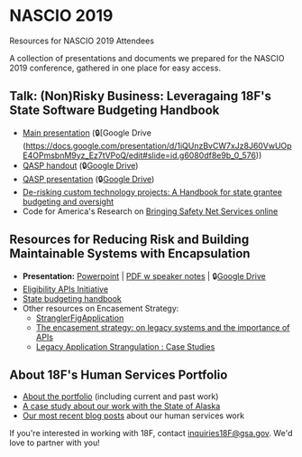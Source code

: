 # NASCIO 2019
Resources for NASCIO 2019 Attendees

A collection of presentations and documents we prepared for the NASCIO 2019 conference, gathered in one place for easy access.

## Talk: (Non)Risky Business: Leveragaing 18F's State Software Budgeting Handbook

- [Main presentation]() (🔒[Google Drive
(https://docs.google.com/presentation/d/1iQUnzBvCW7xJz8J60VwUOpE4OPmsbnM9yz_Ez7tVPoQ/edit#slide=id.g6080df8e9b_0_576))
- [QASP handout](https://github.com/18F/mesc2019/blob/master/workshop-legacy-modernization/qasp-handout.pdf?raw=true) (🔒[Google Drive](https://docs.google.com/document/d/1kTSEHCe9oeon8zbERDCSlfNNVGrnWmy4FCXJuP7NBdM/edit))
- [QASP presentation](https://github.com/18F/mesc2019/blob/master/workshop-legacy-modernization/qasp-presentation.pptx?raw=true) (🔒[Google Drive](https://docs.google.com/presentation/d/1ogoDFPQdxqTi7-BV0ZjjCUtvufcesNeX_UJ4cIMnIqk/edit))
- [De-risking custom technology projects: A Handbook for state grantee budgeting and oversight](https://github.com/18F/technology-budgeting/blob/master/handbook.md)
- Code for America's Research on [Bringing Safety Net Services online](https://www.codeforamerica.org/programs/integrated-benefits/bringing-social-safety-net-benefits-online)

## Resources for Reducing Risk and Building Maintainable Systems with Encapsulation

- **Presentation:** [Powerpoint](https://github.com/18F/mesc2019/blob/master/talk-encasement/MESC-Encasement.pptx?raw=true) | [PDF w speaker notes](https://github.com/18F/mesc2019/blob/master/talk-encasement/MESC-Encasement-w-notes.pdf) | 🔒[Google Drive](https://docs.google.com/presentation/d/1QQsFkHxRG4n8tAJlhIwreM3_Vy9rpv4lz-1txw-wy8I/edit#slide=id.p)
- [Eligibility APIs Initiative](https://github.com/18F/eligibility-rules-service/blob/master/README.md)
- [State budgeting handbook](https://github.com/18F/technology-budgeting/blob/master/handbook.md)
- Other resources on Encasement Strategy:
    - [StranglerFigApplication](https://martinfowler.com/bliki/StranglerFigApplication.html)
    - [The encasement strategy: on legacy systems and the importance of APIs](https://18f.gsa.gov/2014/09/08/the-encasement-strategy-on-legacy-systems-and-the/)
    - [Legacy Application Strangulation : Case Studies](https://paulhammant.com/2013/07/14/legacy-application-strangulation-case-studies/)

## About 18F's Human Services Portfolio

- [About the portfolio](https://github.com/18F/human-services/#18fs-human-services-portfolio) (including current and past work)
- [A case study about our work with the State of Alaska](https://18f.gsa.gov/what-we-deliver/alaska-dhss/)
- [Our most recent blog posts](https://18f.gsa.gov/tags/health-and-human-services/) about our human services work

If you're interested in working with 18F, contact inquiries18F@gsa.gov. We'd love to partner with you!
